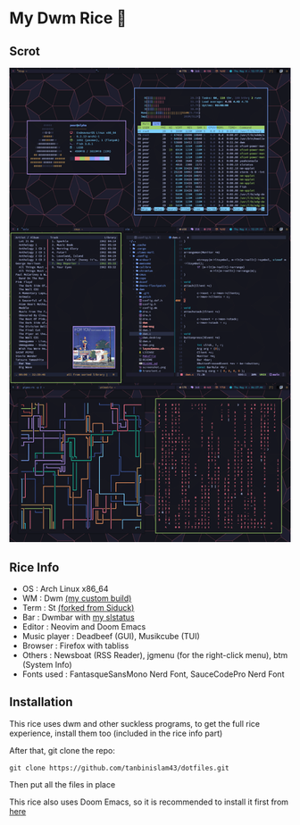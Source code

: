 # My Dwm Rice 🍚 
## Scrot

![](rice.png)

## Rice Info

* OS : Arch Linux x86_64
* WM : Dwm [(my custom build)](https://github.com/tanbinislam43/dwm)
* Term : St [(forked from Siduck)](https://github.com/siduck/st)
* Bar : Dwmbar with [my slstatus](https://github.com/tanbinislam43/slstatus)
* Editor : Neovim and Doom Emacs
* Music player : Deadbeef (GUI), Musikcube (TUI)
* Browser : Firefox with tabliss
* Others : Newsboat (RSS Reader), jgmenu (for the right-click menu), btm (System Info)
* Fonts used : FantasqueSansMono Nerd Font, SauceCodePro Nerd Font
## Installation

This rice uses dwm and other suckless programs, to get the full rice experience, install them too (included in the rice info part)

After that, git clone the repo:

```
git clone https://github.com/tanbinislam43/dotfiles.git
```
Then put all the files in place

This rice also uses Doom Emacs, so it is recommended to install it first from [here](https://github.com/doomemacs/doomemacs)


